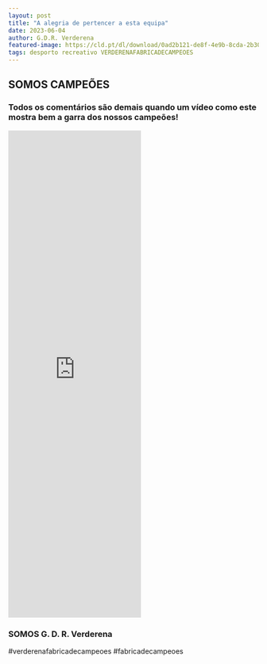 ```yaml
---
layout: post
title: "A alegria de pertencer a esta equipa"
date: 2023-06-04
author: G.D.R. Verderena
featured-image: https://cld.pt/dl/download/0ad2b121-de8f-4e9b-8cda-2b304b29da26/67723108_2863075450372499_4311784798793236480_o.jpg?download=true
tags: desporto recreativo VERDERENAFABRICADECAMPEOES
---
```



<H2>SOMOS CAMPEÕES</H2>

<H3>Todos os comentários são demais quando um vídeo como este mostra bem a garra dos nossos campeões!
</H3>

<iframe src="https://www.facebook.com/plugins/video.php?height=322&href=https%3A%2F%2Fwww.facebook.com%2F100063477404805%2Fvideos%2F819530413055688%2F&show_text=false&width=560&t=0" width="267" height="980" style="border:none;overflow:hidden" scrolling="no" frameborder="0" allowfullscreen="true" allow="autoplay; clipboard-write; encrypted-media; picture-in-picture; web-share" allowFullScreen="true"></iframe>

<H3>SOMOS G. D. R. Verderena</H3>

#verderenafabricadecampeoes #fabricadecampeoes 
